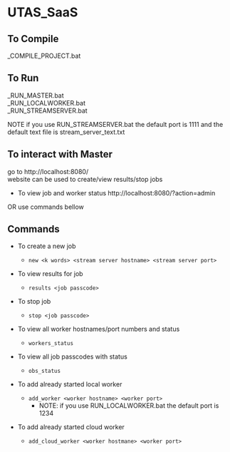 # UTAS_SaaS

## To Compile
_COMPILE_PROJECT.bat

## To Run
_RUN_MASTER.bat  
_RUN_LOCALWORKER.bat  
_RUN_STREAMSERVER.bat  

NOTE if you use RUN_STREAMSERVER.bat the default port is 1111 and the default text file is stream_server_text.txt

## To interact with Master
go to http://localhost:8080/  
website can be used to create/view results/stop jobs

- To view job and worker status
http://localhost:8080/?action=admin

OR use commands bellow

## Commands
- To create a new job
  - `new <k words> <stream server hostname> <stream server port>`

- To view results for job
  - `results <job passcode>`

- To stop job
  - `stop <job passcode>`

- To view all worker hostnames/port numbers and status
  - `workers_status`

- To view all job passcodes with status
  - `obs_status`

- To add already started local worker
  - `add_worker <worker hostname> <worker port>`
    - NOTE: if you use RUN_LOCALWORKER.bat the default port is 1234

- To add already started cloud worker
  - `add_cloud_worker <worker hostmane> <worker port>`
